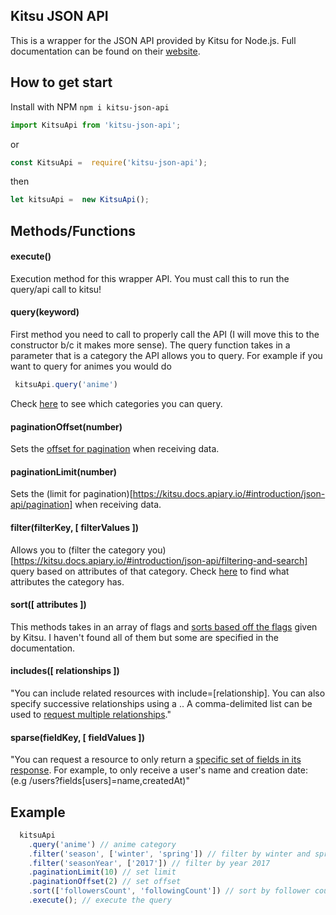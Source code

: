 ## Kitsu JSON API

This is a wrapper for the JSON API provided by Kitsu for Node.js.
Full documentation can be found on their [website](https://kitsu.docs.apiary.io/#introduction/json-api).

## How to get start

Install with NPM ```npm i kitsu-json-api```
```javascript
import KitsuApi from 'kitsu-json-api';
```
or
```javascript
const KitsuApi =  require('kitsu-json-api');
```
then
```javascript
let kitsuApi =  new KitsuApi();
```

## Methods/Functions

#### execute()
 Execution method for this wrapper API. You must call this to run the query/api call to kitsu!
#### query(keyword)
 First method you need to call to properly call the API (I will move this to the constructor b/c it makes more sense). The query function takes in a parameter that is a category the API allows you to query. For example if you want to query for animes you would do
 ```javascript
  kitsuApi.query('anime')
 ```
  Check [here](https://kitsu.docs.apiary.io/#reference) to see which categories you can query.
#### paginationOffset(number)
  Sets the [offset for pagination](https://kitsu.docs.apiary.io/#introduction/json-api/pagination) when receiving data.
#### paginationLimit(number)
  Sets the (limit for pagination)[https://kitsu.docs.apiary.io/#introduction/json-api/pagination] when receiving data.
#### filter(filterKey, [ filterValues ])
  Allows you to (filter the category you)[https://kitsu.docs.apiary.io/#introduction/json-api/filtering-and-search] query based on attributes of that category. Check [here](https://kitsu.docs.apiary.io/#reference) to find what attributes the category has.
#### sort([ attributes ])
  This methods takes in an array of flags and
  [sorts based off the flags](https://kitsu.docs.apiary.io/#introduction/json-api/sorting) given by Kitsu. I haven't found all of them but some are specified in the documentation.
#### includes([ relationships ])
"You can include related resources with include=[relationship].
          You can also specify successive relationships using a .. A comma-delimited list can be used to [request multiple relationships](https://kitsu.docs.apiary.io/#introduction/json-api/includes)."

#### sparse(fieldKey, [ fieldValues ])
"You can request a resource to only return a [specific set of fields in its response](https://kitsu.docs.apiary.io/#introduction/json-api/sparse-fieldsets). For example, to only receive a user's name and creation date:
          (e.g /users?fields[users]=name,createdAt)"


## Example
```javascript
  kitsuApi
    .query('anime') // anime category
    .filter('season', ['winter', 'spring']) // filter by winter and spring
    .filter('seasonYear', ['2017']) // filter by year 2017
    .paginationLimit(10) // set limit
    .paginationOffset(2) // set offset
    .sort(['followersCount', 'followingCount']) // sort by follower count and following count
    .execute(); // execute the query
```
